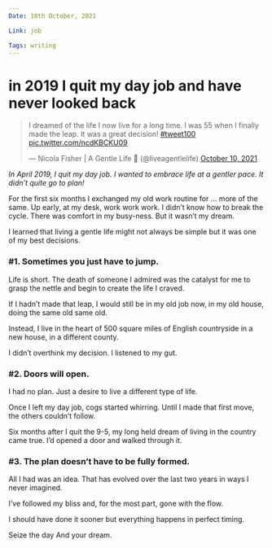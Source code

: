 ```yaml
---
Date: 10th October, 2021

Link: job

Tags: writing
---
```


# in 2019 I quit my day job and have never looked back

<blockquote class="twitter-tweet"><p lang="en" dir="ltr">I dreamed of the life I now live for a long time. I was 55 when I finally made the leap. It was a great decision! <a href="https://twitter.com/hashtag/tweet100?src=hash&amp;ref_src=twsrc%5Etfw">#tweet100</a> <a href="https://t.co/ncdKBCKU09">pic.twitter.com/ncdKBCKU09</a></p>&mdash; Nicola Fisher | A Gentle Life 🚢 (@liveagentlelife) <a href="https://twitter.com/liveagentlelife/status/1447094552444157955?ref_src=twsrc%5Etfw">October 10, 2021</a></blockquote> <script async src="https://platform.twitter.com/widgets.js" charset="utf-8"></script>

_In April 2019, I quit my day job. I wanted to embrace life at a gentler pace. It didn’t quite go to plan!_

For the first six months I exchanged my old work routine for … more of the same. Up early, at my desk, work work work. I didn’t know how to break the cycle. There was comfort in my busy-ness. But it wasn’t my dream.

I learned that living a gentle life might not always be simple but it was one of my best decisions.

### **#1. Sometimes you just have to jump.**

Life is short. The death of someone I admired was the catalyst for me to grasp the nettle and begin to create the life I craved.

If I hadn’t made that leap, I would still be in my old job now, in my old house, doing the same old same old.

Instead, I live in the heart of 500 square miles of English countryside in a new house, in a different county.

I didn’t overthink my decision. I listened to my gut.

### **#2. Doors will open.**

I had no plan. Just a desire to live a different type of life.

Once I left my day job, cogs started whirring. Until I made that first move, the others couldn’t follow.

Six months after I quit the 9-5, my long held dream of living in the country came true. I’d opened a door and walked through it.

### **#3. The plan doesn’t have to be fully formed.**

All I had was an idea. That has evolved over the last two years in ways I never imagined.

I’ve followed my bliss and, for the most part, gone with the flow.

I should have done it sooner but everything happens in perfect timing.

Seize the day And your dream.
